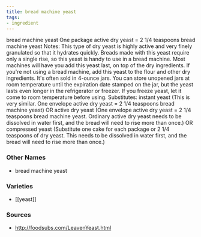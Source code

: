 ```yaml
---
title: bread machine yeast
tags:
- ingredient
---
```

bread machine yeast One package active dry yeast = 2 1/4 teaspoons bread machine yeast Notes: This type of dry yeast is highly active and very finely granulated so that it hydrates quickly. Breads made with this yeast require only a single rise, so this yeast is handy to use in a bread machine. Most machines will have you add this yeast last, on top of the dry ingredients. If you're not using a bread machine, add this yeast to the flour and other dry ingredients. It's often sold in 4-ounce jars. You can store unopened jars at room temperature until the expiration date stamped on the jar, but the yeast lasts even longer in the refrigerator or freezer. If you freeze yeast, let it come to room temperature before using. Substitutes: instant yeast (This is very similar. One envelope active dry yeast = 2 1/4 teaspoons bread machine yeast) OR active dry yeast (One envelope active dry yeast = 2 1/4 teaspoons bread machine yeast. Ordinary active dry yeast needs to be dissolved in water first, and the bread will need to rise more than once.) OR compressed yeast (Substitute one cake for each package or 2 1/4 teaspoons of dry yeast. This needs to be dissolved in water first, and the bread will need to rise more than once.)

### Other Names

* bread machine yeast

### Varieties

* [[yeast]]

### Sources
* http://foodsubs.com/LeavenYeast.html
